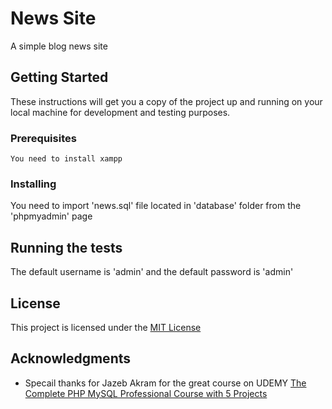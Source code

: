 # News Site

A simple blog news site

## Getting Started

These instructions will get you a copy of the project up and running on your local machine for development and testing purposes.

### Prerequisites


```
You need to install xampp
```

### Installing

You need to import 'news.sql' file located in 'database' folder from the 'phpmyadmin' page


## Running the tests

The default username is 'admin' and the default password is 'admin'




## License

This project is licensed under the [MIT License](https://choosealicense.com/licenses/mit/)

## Acknowledgments

* Specail thanks for Jazeb Akram  for the great course on UDEMY [The Complete PHP MySQL Professional Course with 5 Projects](https://www.udemy.com/the-complete-php-mysql-professional-course/)


